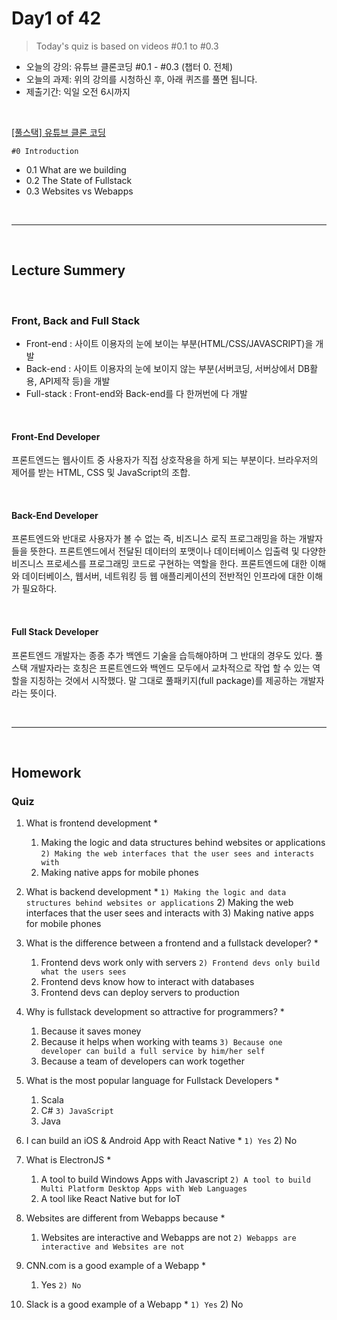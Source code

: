 
# Day1 of 42

> Today's quiz is based on videos #0.1 to #0.3 

- 오늘의 강의: 유튜브 클론코딩 #0.1 - #0.3 (챕터 0. 전체)
- 오늘의 과제: 위의 강의를 시청하신 후, 아래 퀴즈를 풀면 됩니다.  
- 제출기간: 익일 오전 6시까지

<br/>

[[풀스택] 유튜브 클론 코딩](https://academy.nomadcoders.co/courses/enrolled/435438)

`#0 Introduction`
- 0.1 What are we building 
- 0.2 The State of Fullstack 
- 0.3 Websites vs Webapps 

<br/>

---

<br/>

## Lecture Summery

<br/>

### Front, Back and Full Stack
- Front-end : 사이트 이용자의 눈에 보이는 부분(HTML/CSS/JAVASCRIPT)을 개발
- Back-end : 사이트 이용자의 눈에 보이지 않는 부분(서버코딩, 서버상에서 DB활용, API제작 등)을 개발
- Full-stack : Front-end와 Back-end를 다 한꺼번에 다 개발

<br/>

#### Front-End Developer
프론트엔드는 웹사이트 중 사용자가 직접 상호작용을 하게 되는 부분이다. 
브라우저의 제어를 받는 HTML, CSS 및 JavaScript의 조합.

<br/>

#### Back-End Developer
프론트엔드와 반대로 사용자가 볼 수 없는 즉, 비즈니스 로직 프로그래밍을 하는 개발자들을 뜻한다. 
프론트엔드에서 전달된 데이터의 포맷이나 데이터베이스 입출력 및 다양한 비즈니스 프로세스를 프로그래밍 코드로 구현하는 역할을 한다. 
프론트엔드에 대한 이해와 데이터베이스, 웹서버, 네트워킹 등 웹 애플리케이션의 전반적인 인프라에 대한 이해가 필요하다.

<br/>

#### Full Stack Developer
프론트엔드 개발자는 종종 추가 백엔드 기술을 습득해야하며 그 반대의 경우도 있다. 
풀스택 개발자라는 호칭은 프론트엔드와 백엔드 모두에서 교차적으로 작업 할 수 있는 역할을 지칭하는 것에서 시작했다. 
말 그대로 풀패키지(full package)를 제공하는 개발자라는 뜻이다.

<br/>

---

<br/>

## Homework 

### Quiz

1. What is frontend development *
    1) Making the logic and data structures behind websites or applications
    `2) Making the web interfaces that the user sees and interacts with`
    3) Making native apps for mobile phones
    
2. What is backend development *
    `1) Making the logic and data structures behind websites or applications`
    2) Making the web interfaces that the user sees and interacts with
    3) Making native apps for mobile phones
    
3. What is the difference between a frontend and a fullstack developer? *
    1) Frontend devs work only with servers
    `2) Frontend devs only build what the users sees`
    3) Frontend devs know how to interact with databases
    4) Frontend devs can deploy servers to production
    
4. Why is fullstack development so attractive for programmers? *
    1) Because it saves money
    2) Because it helps when working with teams
    `3) Because one developer can build a full service by him/her self`
    4) Because a team of developers can work together
    
5. What is the most popular language for Fullstack Developers *
    1) Scala
    2) C#
    `3) JavaScript`
    4) Java
    
6. I can build an iOS & Android App with React Native *
    `1) Yes`
    2) No
    
7. What is ElectronJS *
    1) A tool to build Windows Apps with Javascript
    `2) A tool to build Multi Platform Desktop Apps with Web Languages`
    3) A tool like React Native but for IoT

8. Websites are different from Webapps because *
    1) Websites are interactive and Webapps are not
    `2) Webapps are interactive and Websites are not`

9. CNN.com is a good example of a Webapp *
    1) Yes
    `2) No`

10. Slack is a good example of a Webapp *
    `1) Yes`
    2) No


